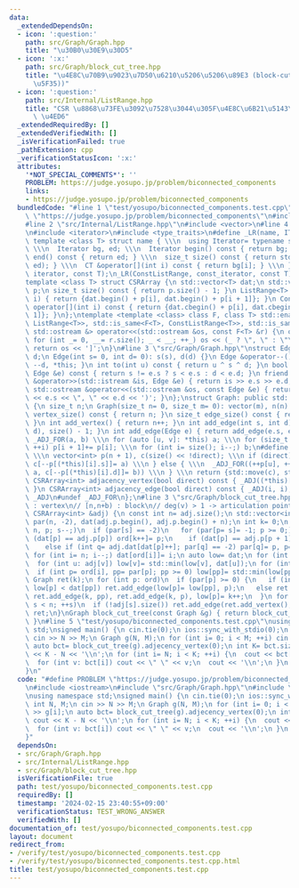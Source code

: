 ```yaml
---
data:
  _extendedDependsOn:
  - icon: ':question:'
    path: src/Graph/Graph.hpp
    title: "\u30B0\u30E9\u30D5"
  - icon: ':x:'
    path: src/Graph/block_cut_tree.hpp
    title: "\u4E8C\u70B9\u9023\u7D50\u6210\u5206\u5206\u89E3 (block-cut-tree (\u62E1\
      \u5F35))"
  - icon: ':question:'
    path: src/Internal/ListRange.hpp
    title: "CSR \u8868\u73FE\u3092\u7528\u3044\u305F\u4E8C\u6B21\u5143\u914D\u5217\
      \ \u4ED6"
  _extendedRequiredBy: []
  _extendedVerifiedWith: []
  _isVerificationFailed: true
  _pathExtension: cpp
  _verificationStatusIcon: ':x:'
  attributes:
    '*NOT_SPECIAL_COMMENTS*': ''
    PROBLEM: https://judge.yosupo.jp/problem/biconnected_components
    links:
    - https://judge.yosupo.jp/problem/biconnected_components
  bundledCode: "#line 1 \"test/yosupo/biconnected_components.test.cpp\"\n#define PROBLEM\
    \ \"https://judge.yosupo.jp/problem/biconnected_components\"\n#include <iostream>\n\
    #line 2 \"src/Internal/ListRange.hpp\"\n#include <vector>\n#line 4 \"src/Internal/ListRange.hpp\"\
    \n#include <iterator>\n#include <type_traits>\n#define _LR(name, IT, CT) \\\n\
    \ template <class T> struct name { \\\n  using Iterator= typename std::vector<T>::IT;\
    \ \\\n  Iterator bg, ed; \\\n  Iterator begin() const { return bg; } \\\n  Iterator\
    \ end() const { return ed; } \\\n  size_t size() const { return std::distance(bg,\
    \ ed); } \\\n  CT &operator[](int i) const { return bg[i]; } \\\n }\n_LR(ListRange,\
    \ iterator, const T);\n_LR(ConstListRange, const_iterator, const T);\n#undef _LR\n\
    template <class T> struct CSRArray {\n std::vector<T> dat;\n std::vector<int>\
    \ p;\n size_t size() const { return p.size() - 1; }\n ListRange<T> operator[](int\
    \ i) { return {dat.begin() + p[i], dat.begin() + p[i + 1]}; }\n ConstListRange<T>\
    \ operator[](int i) const { return {dat.cbegin() + p[i], dat.cbegin() + p[i +\
    \ 1]}; }\n};\ntemplate <template <class> class F, class T> std::enable_if_t<std::disjunction_v<std::is_same<F<T>,\
    \ ListRange<T>>, std::is_same<F<T>, ConstListRange<T>>, std::is_same<F<T>, CSRArray<T>>>,\
    \ std::ostream &> operator<<(std::ostream &os, const F<T> &r) {\n os << '[';\n\
    \ for (int _= 0, __= r.size(); _ < __; ++_) os << (_ ? \", \" : \"\") << r[_];\n\
    \ return os << ']';\n}\n#line 3 \"src/Graph/Graph.hpp\"\nstruct Edge {\n int s,\
    \ d;\n Edge(int s= 0, int d= 0): s(s), d(d) {}\n Edge &operator--() { return --s,\
    \ --d, *this; }\n int to(int u) const { return u ^ s ^ d; }\n bool operator<(const\
    \ Edge &e) const { return s != e.s ? s < e.s : d < e.d; }\n friend std::istream\
    \ &operator>>(std::istream &is, Edge &e) { return is >> e.s >> e.d, is; }\n friend\
    \ std::ostream &operator<<(std::ostream &os, const Edge &e) { return os << '('\
    \ << e.s << \", \" << e.d << ')'; }\n};\nstruct Graph: public std::vector<Edge>\
    \ {\n size_t n;\n Graph(size_t n= 0, size_t m= 0): vector(m), n(n) {}\n size_t\
    \ vertex_size() const { return n; }\n size_t edge_size() const { return size();\
    \ }\n int add_vertex() { return n++; }\n int add_edge(int s, int d) { return emplace_back(s,\
    \ d), size() - 1; }\n int add_edge(Edge e) { return add_edge(e.s, e.d); }\n#define\
    \ _ADJ_FOR(a, b) \\\n for (auto [u, v]: *this) a; \\\n for (size_t i= 0; i < n;\
    \ ++i) p[i + 1]+= p[i]; \\\n for (int i= size(); i--;) b;\n#define _ADJ(a, b)\
    \ \\\n vector<int> p(n + 1), c(size() << !direct); \\\n if (direct) { \\\n  _ADJ_FOR(++p[u],\
    \ c[--p[(*this)[i].s]]= a) \\\n } else { \\\n  _ADJ_FOR((++p[u], ++p[v]), (c[--p[(*this)[i].s]]=\
    \ a, c[--p[(*this)[i].d]]= b)) \\\n } \\\n return {std::move(c), std::move(p)}\n\
    \ CSRArray<int> adjacency_vertex(bool direct) const { _ADJ((*this)[i].d, (*this)[i].s);\
    \ }\n CSRArray<int> adjacency_edge(bool direct) const { _ADJ(i, i); }\n#undef\
    \ _ADJ\n#undef _ADJ_FOR\n};\n#line 3 \"src/Graph/block_cut_tree.hpp\"\n// [0,n)\
    \ : vertex\n// [n,n+b) : block\n// deg(v) > 1 -> articulation point\nGraph block_cut_tree(const\
    \ CSRArray<int> &adj) {\n const int n= adj.size();\n std::vector<int> ord(n),\
    \ par(n, -2), dat(adj.p.begin(), adj.p.begin() + n);\n int k= 0;\n for (int s=\
    \ n, p; s--;)\n  if (par[s] == -2)\n   for (par[p= s]= -1; p >= 0;) {\n    if\
    \ (dat[p] == adj.p[p]) ord[k++]= p;\n    if (dat[p] == adj.p[p + 1]) p= par[p];\n\
    \    else if (int q= adj.dat[dat[p]++]; par[q] == -2) par[q]= p, p= q;\n   }\n\
    \ for (int i= n; i--;) dat[ord[i]]= i;\n auto low= dat;\n for (int v= n; v--;)\n\
    \  for (int u: adj[v]) low[v]= std::min(low[v], dat[u]);\n for (int i= n; i--;)\n\
    \  if (int p= ord[i], pp= par[p]; pp >= 0) low[pp]= std::min(low[pp], low[p]);\n\
    \ Graph ret(k);\n for (int p: ord)\n  if (par[p] >= 0) {\n   if (int pp= par[p];\
    \ low[p] < dat[pp]) ret.add_edge(low[p]= low[pp], p);\n   else ret.add_vertex(),\
    \ ret.add_edge(k, pp), ret.add_edge(k, p), low[p]= k++;\n  }\n for (int s= 0;\
    \ s < n; ++s)\n  if (!adj[s].size()) ret.add_edge(ret.add_vertex(), s);\n return\
    \ ret;\n}\nGraph block_cut_tree(const Graph &g) { return block_cut_tree(g.adjacency_vertex(0));\
    \ }\n#line 5 \"test/yosupo/biconnected_components.test.cpp\"\nusing namespace\
    \ std;\nsigned main() {\n cin.tie(0);\n ios::sync_with_stdio(0);\n int N, M;\n\
    \ cin >> N >> M;\n Graph g(N, M);\n for (int i= 0; i < M; ++i) cin >> g[i];\n\
    \ auto bct= block_cut_tree(g).adjecency_vertex(0);\n int K= bct.size();\n cout\
    \ << K - N << '\\n';\n for (int i= N; i < K; ++i) {\n  cout << bct[i].size();\n\
    \  for (int v: bct[i]) cout << \" \" << v;\n  cout << '\\n';\n }\n return 0;\n\
    }\n"
  code: "#define PROBLEM \"https://judge.yosupo.jp/problem/biconnected_components\"\
    \n#include <iostream>\n#include \"src/Graph/Graph.hpp\"\n#include \"src/Graph/block_cut_tree.hpp\"\
    \nusing namespace std;\nsigned main() {\n cin.tie(0);\n ios::sync_with_stdio(0);\n\
    \ int N, M;\n cin >> N >> M;\n Graph g(N, M);\n for (int i= 0; i < M; ++i) cin\
    \ >> g[i];\n auto bct= block_cut_tree(g).adjecency_vertex(0);\n int K= bct.size();\n\
    \ cout << K - N << '\\n';\n for (int i= N; i < K; ++i) {\n  cout << bct[i].size();\n\
    \  for (int v: bct[i]) cout << \" \" << v;\n  cout << '\\n';\n }\n return 0;\n\
    }"
  dependsOn:
  - src/Graph/Graph.hpp
  - src/Internal/ListRange.hpp
  - src/Graph/block_cut_tree.hpp
  isVerificationFile: true
  path: test/yosupo/biconnected_components.test.cpp
  requiredBy: []
  timestamp: '2024-02-15 23:40:55+09:00'
  verificationStatus: TEST_WRONG_ANSWER
  verifiedWith: []
documentation_of: test/yosupo/biconnected_components.test.cpp
layout: document
redirect_from:
- /verify/test/yosupo/biconnected_components.test.cpp
- /verify/test/yosupo/biconnected_components.test.cpp.html
title: test/yosupo/biconnected_components.test.cpp
---
```

